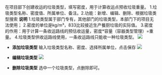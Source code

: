 在项目部下创建收运的垃圾类型，填写密度，用于计算收运点预收垃圾重量。
1.垃圾类型名称、密度值、所属单位、备注。2.功能：新增、编辑、删除、根据垃圾类型搜索
**说明**
1.垃圾类型属于部门专有，其他部门的垃圾类型，本部门下的项目无法使用；
2.密度的单位是kg/m³，833比较接近生产餐厨垃圾的实际值。
3.密度的作用：用于计算一条收运路线的预估收运量，密度*容量（容器类型管理）=重量。
4.垃圾类型供收运路线使用，一条收运路线只能收一种垃圾类型。
![](images/screenshot_1578366714671.png)
* **添加垃圾类型**
输入垃圾类型名称、密度、选择所属单位，点击保存
![](images/screenshot_1578366815960.png)
* **编辑垃圾类型**
![](images/screenshot_1578366833929.png)

* **删除垃圾类型**
选中一个垃圾类型，点删除即可。
